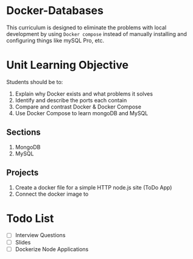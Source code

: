 # Docker-Databases
This curriculum is designed to eliminate the problems with local development by using `Docker compose` instead of manually installing and configuring things like mySQL Pro, etc.

# Unit Learning Objective
Students should be to:
1. Explain why Docker exists and what problems it solves
3. Identify and describe the ports each contain
4. Compare and contrast Docker & Docker Compose
5. Use Docker Compose to learn mongoDB and MySQL

## Sections
1. MongoDB
2. MySQL


## Projects
1. Create a docker file for a simple HTTP node.js site (ToDo App)
2. Connect the docker image to 


# Todo List
- [ ] Interview Questions
- [ ] Slides
- [ ] Dockerize Node Applications